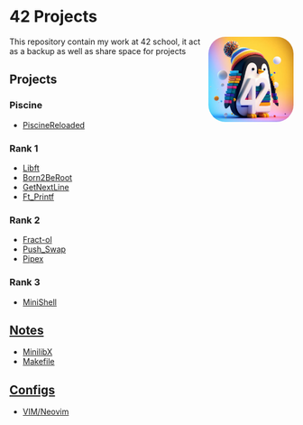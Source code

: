 # 42 Projects

<img src="Media/3D render of a penguin with colorful background + 42 Number in white.jpeg" width="30%" title="Bing AI - 3d pinguin logo with 42" draggable="false" style="border-radius: 20%;" align="right"/>

This repository contain my work at 42 school, it act as a backup as well as share space for projects

## Projects

### Piscine

* [PiscineReloaded](/PiscineReloaded/)

### Rank 1

* [Libft](/Libft/)
* [Born2BeRoot](/Born2BeRoot/)
* [GetNextLine](/GetNextLine/)
* [Ft_Printf](/Ft_printf/)

### Rank 2

* [Fract-ol](/Fract-ol/)
* [Push_Swap](/Push_swap/)
* [Pipex](/Pipex/)

### Rank 3

* [MiniShell](/MiniShell/)

## [Notes](/Notes/)

* [MinilibX](/Notes/minilibx.md)
* [Makefile](/Notes/makefile.md)

## [Configs](/Config/)

* [VIM/Neovim](/Config/VIM/)
